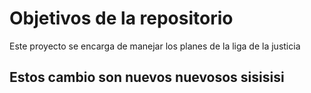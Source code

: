 # Objetivos de la repositorio

Este proyecto se encarga de manejar los planes de la liga de la justicia


## Estos cambio son nuevos nuevosos sisisisi
